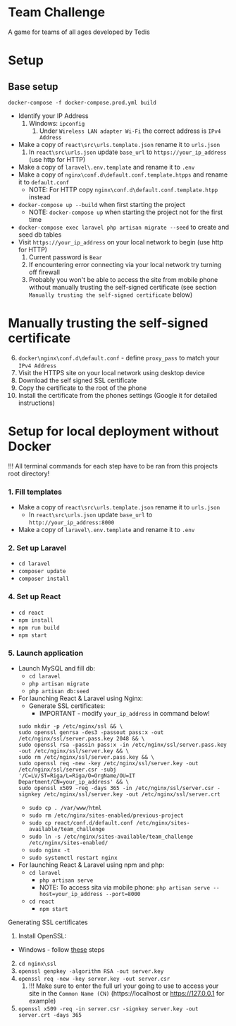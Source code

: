# Team Challenge

A game for teams of all ages developed by Tedis

# Setup

## Base setup

`docker-compose -f docker-compose.prod.yml build`

- Identify your IP Address
  1. Windows: `ipconfig`
     1. Under `Wireless LAN adapter Wi-Fi` the correct address is `IPv4 Address`
- Make a copy of `react\src\urls.template.json` rename it to `urls.json`
  1. In `react\src\urls.json` update `base_url` to `https://your_ip_address` (use http for HTTP)
- Make a copy of `laravel\.env.template` and rename it to `.env`
- Make a copy of `nginx\conf.d\default.conf.template.htpps` and rename it to `default.conf`
  - NOTE: For HTTP copy `nginx\conf.d\default.conf.template.htpp` instead
- `docker-compose up --build` when first starting the project
  - NOTE: `docker-compose up` when starting the project not for the first time
- `docker-compose exec laravel php artisan migrate --seed` to create and seed db tables
- Visit `https://your_ip_address` on your local network to begin (use http for HTTP)
  1. Current password is `Bear`
  2. If encountering error connecting via your local network try turning off firewall
  3. Probably you won't be able to access the site from mobile phone without manually trusting the self-signed certificate (see section `Manually trusting the self-signed certificate` below)

# Manually trusting the self-signed certificate

6. `docker\nginx\conf.d\default.conf` - define `proxy_pass` to match your `IPv4 Address`
7. Visit the HTTPS site on your local network using desktop device
8. Download the self signed SSL certificate
9. Copy the certificate to the root of the phone
10. Install the certificate from the phones settings (Google it for detailed instructions)

# Setup for local deployment without Docker

!!! All terminal commands for each step have to be ran from this projects root directory!

### 1. Fill templates

- Make a copy of `react\src\urls.template.json` rename it to `urls.json`
  - In `react\src\urls.json` update `base_url` to `http://your_ip_address:8000`
- Make a copy of `laravel\.env.template` and rename it to `.env`

### 2. Set up Laravel

- `cd laravel`
- `composer update`
- `composer install`

### 4. Set up React

- `cd react`
- `npm install`
- `npm run build`
- `npm start`

### 5. Launch application

- Launch MySQL and fill db:
  - `cd laravel`
  - `php artisan migrate`
  - `php artisan db:seed`
- For launching React & Laravel using Nginx:
  - Generate SSL certificates:
    - IMPORTANT - modify `your_ip_address` in command below!
  ```
  sudo mkdir -p /etc/nginx/ssl && \
  sudo openssl genrsa -des3 -passout pass:x -out /etc/nginx/ssl/server.pass.key 2048 && \
  sudo openssl rsa -passin pass:x -in /etc/nginx/ssl/server.pass.key -out /etc/nginx/ssl/server.key && \
  sudo rm /etc/nginx/ssl/server.pass.key && \
  sudo openssl req -new -key /etc/nginx/ssl/server.key -out /etc/nginx/ssl/server.csr -subj '/C=LV/ST=Riga/L=Riga/O=OrgName/OU=IT Department/CN=your_ip_address' && \
  sudo openssl x509 -req -days 365 -in /etc/nginx/ssl/server.csr -signkey /etc/nginx/ssl/server.key -out /etc/nginx/ssl/server.crt
  ```
  - `sudo cp . /var/www/html`
  - `sudo rm /etc/nginx/sites-enabled/previous-project`
  - `sudo cp react/conf.d/default.conf /etc/nginx/sites-available/team_challenge`
  - `sudo ln -s /etc/nginx/sites-available/team_challenge /etc/nginx/sites-enabled/`
  - `sudo nginx -t`
  - `sudo systemctl restart nginx`
- For launching React & Laravel using npm and php:
  - `cd laravel`
    - `php artisan serve`
    - NOTE: To access sita via mobile phone: `php artisan serve --host=your_ip_address --port=8000`
  - `cd react`
    - `npm start`

Generating SSL certificates

1. Install OpenSSL:

- Windows - follow [these](https://tecadmin.net/install-openssl-on-windows/) steps

2. `cd nginx\ssl`
3. `openssl genpkey -algorithm RSA -out server.key`
4. `openssl req -new -key server.key -out server.csr`
   1. !!! Make sure to enter the full url your going to use to access your site in the `Common Name (CN)` (https://localhost or https://127.0.0.1 for example)
5. `openssl x509 -req -in server.csr -signkey server.key -out server.crt -days 365`
